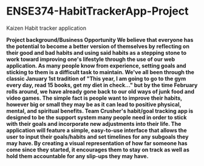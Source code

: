 # ENSE374-HabitTrackerApp-Project
Kaizen Habit tracker application 

**Project background/Business Opportunity
We believe that everyone has the potential to become a better version of themselves by reflecting on their good and bad habits and using said habits as a stepping stone to work toward improving one's lifestyle through the use of our web application. As many people know from experience, setting goals and sticking to them is a difficult task to maintain. We've all been through the classic January 1st tradition of "This year, I am going to go to the gym every day, read 15 books, get my diet in check..." but by the time February rolls around, we have already gone back to our old ways of junk food and video games. The simple fact is people want to improve their habits, however big or small they may be as it can lead to positive physical, mental, and spiritual benefits. Team Crusher's habit/goal tracking app is designed to be the support system many people need in order to stick with their goals and incorporate new adjustments into their life. The application will feature a simple, easy-to-use interface that allows the user to input their goals/habits and set timelines for any subgoals they may have. By creating a visual representation of how far someone has come since they started, it encourages them to stay on track as well as hold them accountable for any slip-ups they may have.**
